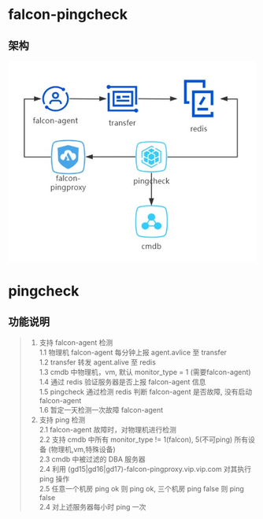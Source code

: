 # falcon-pingcheck

## 架构  

![struct](./document/falcon-pingcheck.jpg)


# pingcheck  

## 功能说明 

> 1. 支持 falcon-agent 检测   
> 1.1 物理机 falcon-agent 每分钟上报 agent.avlice 至 transfer   
> 1.2 transfer 转发 agent.alive 至 redis  
> 1.3 cmdb 中物理机，vm, 默认 monitor_type = 1 (需要falcon-agent)  
> 1.4 通过 redis 验证服务器是否上报 falcon-agent 信息  
> 1.5 pingcheck 通过检测 redis 判断 falcon-agent 是否故障, 没有启动 falcon-agent  
> 1.6 暂定一天检测一次故障 falcon-agent      
> 2. 支持 ping 检测  
> 2.1 falcon-agent 故障时，对物理机进行检测   
> 2.2 支持 cmdb 中所有 monitor_type != 1(falcon), 5(不可ping) 所有设备 (物理机,vm,特殊设备)      
> 2.3 cmdb 中被过滤的 DBA 服务器  
> 2.4 利用 (gd15|gd16|gd17)-falcon-pingproxy.vip.vip.com 对其执行 ping 操作   
> 2.5 任意一个机房 ping ok 则 ping ok, 三个机房 ping false 则 ping false   
> 2.4 对上述服务器每小时 ping 一次      
